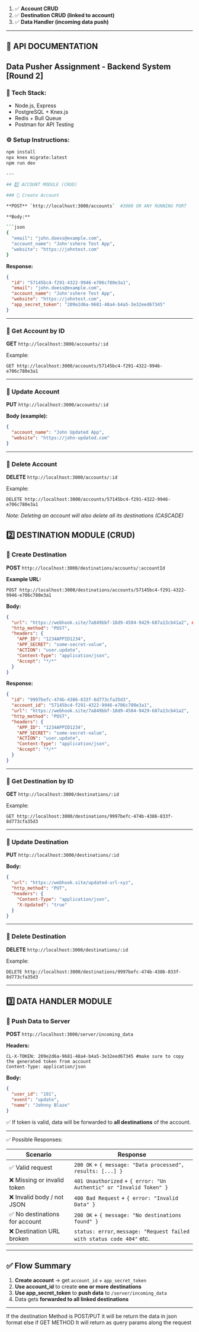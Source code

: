 
1. ✅ **Account CRUD**
2. ✅ **Destination CRUD (linked to account)**
3. ✅ **Data Handler (incoming data push)**

---



## 📘 API DOCUMENTATION

## Data Pusher Assignment - Backend System  [Round 2]
 
### 🚀 Tech Stack:
- Node.js, Express
- PostgreSQL + Knex.js
- Redis + Bull Queue
- Postman for API Testing

### ⚙️ Setup Instructions:
```bash
npm install
npx knex migrate:latest
npm run dev

---

## 1️⃣ ACCOUNT MODULE (CRUD)

### 🔹 Create Account

**POST** `http://localhost:3000/accounts`  #3000 OR ANY RUNNING PORT

**Body:**

```json
{
  "email": "john.doess@example.com",
  "account_name": "John'sshere Test App",
  "website": "https://johntest.com"
}
```

**Response:**

```json
{
  "id": "57145bc4-f291-4322-9946-e706c780e3a1",
  "email": "john.doess@example.com",
  "account_name": "John'sshere Test App",
  "website": "https://johntest.com",
  "app_secret_token": "209e2d6a-9681-48a4-b4a5-3e32eed67345"
}
```

---

### 🔹 Get Account by ID

**GET** `http://localhost:3000/accounts/:id`

Example:

```
GET http://localhost:3000/accounts/57145bc4-f291-4322-9946-e706c780e3a1
```

---

### 🔹 Update Account

**PUT** `http://localhost:3000/accounts/:id`

**Body (example):**

```json
{
  "account_name": "John Updated App",
  "website": "https://john-updated.com"
}
```

---

### 🔹 Delete Account

**DELETE** `http://localhost:3000/accounts/:id`

Example:

```
DELETE http://localhost:3000/accounts/57145bc4-f291-4322-9946-e706c780e3a1
```

 *Note: Deleting an account will also delete all its destinations (CASCADE)*

## 2️⃣ DESTINATION MODULE (CRUD)

### 🔹 Create Destination

**POST** `http://localhost:3000/destinations/accounts/:accountId`

**Example URL:**

```
POST http://localhost:3000/destinations/accounts/57145bc4-f291-4322-9946-e706c780e3a1
```

**Body:**

```json
{
  "url": "https://webhook.site/7a849bbf-18d9-4504-9429-687a13cb41a2", #generate a new url link from webhook website
  "http_method": "POST",
  "headers": {
    "APP_ID": "1234APPID1234",
    "APP_SECRET": "some-secret-value",
    "ACTION": "user.update",
    "Content-Type": "application/json",
    "Accept": "*/*"
  }
}
```

**Response:**

```json
{
  "id": "9997befc-474b-4386-833f-8d773cfa35d3",
  "account_id": "57145bc4-f291-4322-9946-e706c780e3a1",
  "url": "https://webhook.site/7a849bbf-18d9-4504-9429-687a13cb41a2",
  "http_method": "POST",
  "headers": {
    "APP_ID": "1234APPID1234",
    "APP_SECRET": "some-secret-value",
    "ACTION": "user.update",
    "Content-Type": "application/json",
    "Accept": "*/*"
  }
}
```

---

### 🔹 Get Destination by ID

**GET** `http://localhost:3000/destinations/:id`

Example:

```
GET http://localhost:3000/destinations/9997befc-474b-4386-833f-8d773cfa35d3
```

---

### 🔹 Update Destination

**PUT** `http://localhost:3000/destinations/:id`

**Body:**

```json
{
  "url": "https://webhook.site/updated-url-xyz",
  "http_method": "PUT",
  "headers": {
    "Content-Type": "application/json",
    "X-Updated": "true"
  }
}
```

---

### 🔹 Delete Destination

**DELETE** `http://localhost:3000/destinations/:id`

Example:

```
DELETE http://localhost:3000/destinations/9997befc-474b-4386-833f-8d773cfa35d3
```

---


## 3️⃣ DATA HANDLER MODULE

### 🔹 Push Data to Server

**POST** `http://localhost:3000/server/incoming_data`

**Headers:**

```
CL-X-TOKEN: 209e2d6a-9681-48a4-b4a5-3e32eed67345 #make sure to copy the generated token from account
Content-Type: application/json
```

**Body:**

```json
{
  "user_id": "101",
  "event": "update",
  "name": "Johnny Blaze"
}
```

✅ If token is valid, data will be forwarded to **all destinations** of the account.

---

 ✅ Possible Responses:

| Scenario                      | Response                                                               |
| ----------------------------- | ---------------------------------------------------------------------- |
| ✅ Valid request               | `200 OK` + `{ message: "Data processed", results: [...] }`             |
| ❌ Missing or invalid token    | `401 Unauthorized` + `{ error: "Un Authentic" or "Invalid Token" }`    |
| ❌ Invalid body / not JSON     | `400 Bad Request` + `{ error: "Invalid Data" }`                        |
| ✅ No destinations for account | `200 OK` + `{ message: "No destinations found" }`                      |
| ❌ Destination URL broken      | `status: error`, `message: "Request failed with status code 404"` etc. |

---

## ✅ Flow Summary

1. **Create account** → get `account_id` + `app_secret_token`
2. **Use account\_id** to create **one or more destinations**
3. **Use app\_secret\_token** to **push data** to `/server/incoming_data`
4. Data gets **forwarded to all linked destinations**

---
If the destination Method is POST/PUT it will be return the data in json format 
else if GET METHOD It will return as query params along the request

